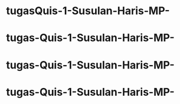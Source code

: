 # tugasQuis-1-Susulan-Haris-MP-
# tugas-Quis-1-Susulan-Haris-MP-
# tugas-Quis-1-Susulan-Haris-MP-
# tugas-Quis-1-Susulan-Haris-MP-
